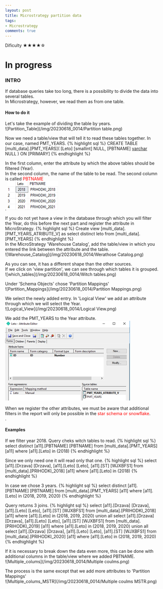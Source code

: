 ```yaml
---
layout: post
title: Microstrategy partition data
tags:
- Microstrategy
comments: true
---
```

Dificulty ★★★★☆


# In progress

### INTRO
If database queries take too long, there is a possibility to divide the data into several tables.<br /> 
In Microstrategy, however, we read them as from one table.

#### How to do it

Let's take the example of dividing the table by years.<br />
![Partition_Table](/img/20230618_0014/Partition table.png)

Now we need a table/view that will tell it to read these tables together. In our case, named PMT_YEARS.
{% highlight sql %}
CREATE TABLE [multi_data].[PMT_YEARS](
	[Leto] [smallint] NULL,
	[PBTNAME] [varchar](50) NULL
) ON [PRIMARY]
{% endhighlight %}


In the first column, enter the attribute by which the above tables should be filtered (Year). <br />
In the second column, the name of the table to be read. The second column is called <font color='red'>PBTNAME</font> <br />.
![Table](/img/20230618_0014/Table.png)


If you do not yet have a view in the database through which you will filter the Year, do this before the next part and register the attribute in MicroStrategy.
{% highlight sql %}
Create view [multi_data].[PMT_YEARS_ATRIBUTE_V] as
select distinct leto from [multi_data].[PMT_YEARS]
{% endhighlight %}
<br />
In the MicroStrategy 'Warehouse Catalog', add the table/view in which you entered the link between the attribute and the table.<br />
![Warehouse_Catalog](/img/20230618_0014/Werathose Catalog.png)

As you can see, it has a different shape than the other sources. <br />
If we click on 'view partition', we can see through which tables it is grouped.<br />
![which_tables](/img/20230618_0014/Witch tables.png)

Under 'Schema Objects' chose 'Partition Mappings'<br />
![Partition_Mappings](/img/20230618_0014/Partition Mappings.png)

We select the newly added entry. In 'Logical View' we add an attribute through which we will select the Year.<br />
![Logical_View](/img/20230618_0014/Logical View.png)

We add the PMT_YEARS to the Year attribute.<br />
![Year](/img/20230618_0014/Year.png)

When we register the other attributes, we must be aware that additional filters in the report will only be possible in the <font color='red'>star schema or snowflake</font>. <br />.

#### Examples

If we filter year 2018. Query cheks witch tables to read.
{% highlight sql %}
select	distinct [a11].[PBTNAME]  [PBTNAME]
from	[multi_data].[PMT_YEARS]	[a11]
where	[a11].[Leto] in (2018)
{% endhighlight %}

Since we only need one it will read only that one.
{% highlight sql %}
select	[a11].[Drzava]  [Drzava],
	[a11].[Leto]  [Leto],
	[a11].[ST]  [WJXBFS1]
from	[multi_data].[PRIHODKI_2018]	[a11]
where	[a11].[Leto] in (2018)
{% endhighlight %}

In case we chose 3 years.
{% highlight sql %}
select	distinct [a11].[PBTNAME]  [PBTNAME]
from	[multi_data].[PMT_YEARS]	[a11]
where	[a11].[Leto] in (2018, 2019, 2020)
{% endhighlight %}

Query returns 3 joins.
{% highlight sql %}
select	[a11].[Drzava]  [Drzava],
	[a11].[Leto]  [Leto],
	[a11].[ST]  [WJXBFS1]
from	[multi_data].[PRIHODKI_2018]	[a11]
where	[a11].[Leto] in (2018, 2019, 2020)
union all
select	[a11].[Drzava]  [Drzava],
	[a11].[Leto]  [Leto],
	[a11].[ST]  [WJXBFS1]
from	[multi_data].[PRIHODKI_2019]	[a11]
where	[a11].[Leto] in (2018, 2019, 2020)
union all
select	[a11].[Drzava]  [Drzava],
	[a11].[Leto]  [Leto],
	[a11].[ST]  [WJXBFS1]
from	[multi_data].[PRIHODKI_2020]	[a11]
where	[a11].[Leto] in (2018, 2019, 2020)
{% endhighlight %}

If it is necessary to break down the data even more, this can be done with additional columns in the table/view where we added PBTNAME.<br />
![Multiple_colums](/img/20230618_0014/Multiple coulms.png)

The process is the same except that we add more attributes to 'Partition Mappings'<br />
![Multiple_colums_MSTR](/img/20230618_0014/Multiple coulms MSTR.png)



